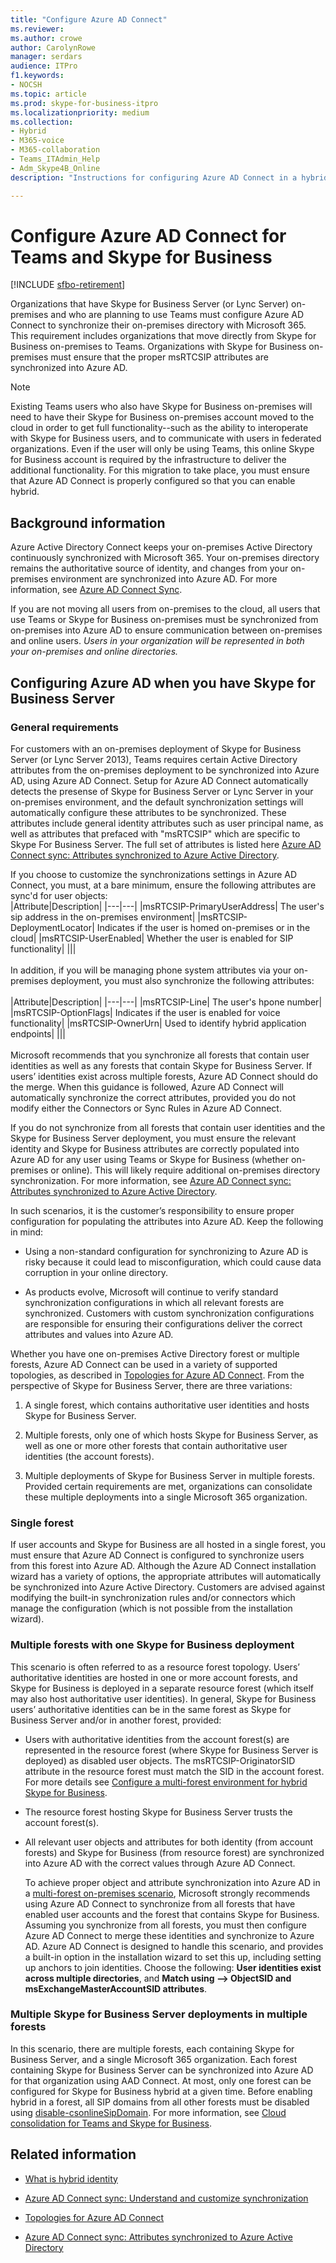 ```yaml
---
title: "Configure Azure AD Connect"
ms.reviewer: 
ms.author: crowe
author: CarolynRowe
manager: serdars
audience: ITPro
f1.keywords:
- NOCSH
ms.topic: article
ms.prod: skype-for-business-itpro
ms.localizationpriority: medium
ms.collection: 
- Hybrid 
- M365-voice
- M365-collaboration
- Teams_ITAdmin_Help
- Adm_Skype4B_Online
description: "Instructions for configuring Azure AD Connect in a hybrid environment."

---
```


# Configure Azure AD Connect for Teams and Skype for Business

[!INCLUDE [sfbo-retirement](../../Hub/includes/sfbo-retirement.md)]

 
Organizations that have Skype for Business Server (or Lync Server) on-premises and who are planning to use Teams must configure Azure AD Connect to synchronize their on-premises directory with Microsoft 365. This requirement includes organizations that move directly from Skype for Business on-premises to Teams. Organizations with Skype for Business on-premises must ensure that the proper msRTCSIP attributes are synchronized into Azure AD.

> [!NOTE]
> Existing Teams users who also have Skype for Business on-premises will need to have their Skype for Business on-premises account moved to the cloud in order to get full functionality--such as the ability to interoperate with Skype for Business users, and to communicate with users in federated organizations. Even if the user will only be using Teams, this online Skype for Business account is required by the infrastructure to deliver the additional functionality. For this migration to take place, you must ensure that Azure AD Connect is properly configured so that you can enable hybrid.
 

## Background information

Azure Active Directory Connect keeps your on-premises Active Directory continuously synchronized with Microsoft 365. Your on-premises directory remains the authoritative source of identity, and changes from your on-premises environment are synchronized into Azure AD. For more information, see [Azure AD Connect Sync](/azure/active-directory/hybrid/how-to-connect-sync-whatis).  

If you are not moving all users from on-premises to the cloud, all users that use Teams or Skype for Business on-premises must be synchronized from on-premises into Azure AD to ensure communication between on-premises and online users. *Users in your organization will be represented in both your on-premises and online directories.*


## Configuring Azure AD when you have Skype for Business Server 

### General requirements 

For customers with an on-premises deployment of Skype for Business Server (or Lync Server 2013), Teams requires certain Active Directory attributes from the on-premises deployment to be synchronized into Azure AD, using Azure AD Connect. Setup for Azure AD Connect automatically detects the presense of Skype for Business Server or Lync Server in your on-premises environment, and the default synchronization settings will automatically configure these attributes to be synchronized. These attributes include general identity attributes such as user principal name, as well as attributes that prefaced with "msRTCSIP" which are specific to Skype For Business Server. The full set of attributes is listed here [Azure AD Connect sync: Attributes synchronized to Azure Active Directory](/azure/active-directory/hybrid/reference-connect-sync-attributes-synchronized#teams-and-skype-for-business-online).

If you choose to customize the synchronizations settings in Azure AD Connect, you must, at a bare minimum, ensure the following attributes are sync'd for user objects:
</br>
|Attribute|Description|
|---|---|
|msRTCSIP-PrimaryUserAddress| The user's sip address in the on-premises environment|
|msRTCSIP-DeploymentLocator| Indicates if the user is homed on-premises or in the cloud|
|msRTCSIP-UserEnabled| Whether the user is enabled for SIP functionality|
|||
</br>
</br>
In addition, if you will be managing phone system attributes via your on-premises deployment, you must also synchronize the following attributes:
</br>
</br>
|Attribute|Description|
|---|---|
|msRTCSIP-Line| The user's hpone number|
|msRTCSIP-OptionFlags| Indicates if the user is enabled for voice functionality|
|msRTCSIP-OwnerUrn| Used to identify hybrid application endpoints|
|||
</br>
</br>
Microsoft recommends that you synchronize all forests that contain user identities as well as any forests that contain Skype for Business Server.  If users’ identities exist across multiple forests, Azure AD Connect should do the merge. When this guidance is followed, Azure AD Connect will automatically synchronize the correct attributes, provided you do not modify either the Connectors or Sync Rules in Azure AD Connect. 
  
If you do not synchronize from all forests that contain user identities and the Skype for Business Server deployment, you must ensure the relevant identity and Skype for Business attributes are correctly populated into Azure AD for any user using Teams or Skype for Business (whether on-premises or online). This will likely require additional on-premises directory synchronization. For more information, see [Azure AD Connect sync: Attributes synchronized to Azure Active Directory](/azure/active-directory/hybrid/reference-connect-sync-attributes-synchronized).

In such scenarios, it is the customer’s responsibility to ensure proper configuration for populating the attributes into Azure AD. Keep the following in mind: 

- Using a non-standard configuration for synchronizing to Azure AD is risky because it could lead to misconfiguration, which could cause data corruption in your online directory.

- As products evolve, Microsoft will continue to verify standard synchronization configurations in which all relevant forests are synchronized. Customers with custom synchronization configurations are responsible for ensuring their configurations deliver the correct attributes and values into Azure AD. 


Whether you have one on-premises Active Directory forest or multiple forests, Azure AD Connect can be used in a variety of supported topologies, as described in [Topologies for Azure AD Connect](/azure/active-directory/hybrid/plan-connect-topologies). From the perspective of Skype for Business Server, there are three variations: 

1. A single forest, which contains authoritative user identities and hosts Skype for Business Server. 

2. Multiple forests, only one of which hosts Skype for Business Server, as well as one or more other forests that contain authoritative user identities (the account forests). 

3. Multiple deployments of Skype for Business Server in multiple forests. Provided certain requirements are met, organizations can consolidate these multiple deployments into a single Microsoft 365 organization.

### Single forest 

If user accounts and Skype for Business are all hosted in a single forest, you must ensure that Azure AD Connect is configured to synchronize users from this forest into Azure AD.  Although the Azure AD Connect installation wizard has a variety of options, the appropriate attributes will automatically be synchronized into Azure Active Directory. Customers are advised against modifying the built-in synchronization rules and/or connectors which manage the configuration (which is not possible from the installation wizard).  

### Multiple forests with one Skype for Business deployment 

This scenario is often referred to as a resource forest topology. Users’ authoritative identities are hosted in one or more account forests, and Skype for Business is deployed in a separate resource forest (which itself may also host authoritative user identities). In general, Skype for Business users’ authoritative identities can be in the same forest as Skype for Business Server and/or in another forest, provided: 

- Users with authoritative identities from the account forest(s) are represented in the resource forest (where Skype for Business Server is deployed) as disabled user objects. The msRTCSIP-OriginatorSID attribute in the resource forest must match the SID in the account forest. For more details see [Configure a multi-forest environment for hybrid Skype for Business](configure-a-multi-forest-environment-for-hybrid.md).

- The resource forest hosting Skype for Business Server trusts the account forest(s).  

- All relevant user objects and attributes for both identity (from account forests) and Skype for Business (from resource forest) are synchronized into Azure AD with the correct values through Azure AD Connect.  

  To achieve proper object and attribute synchronization into Azure AD in a [multi-forest on-premises scenario](configure-a-multi-forest-environment-for-hybrid.md), Microsoft strongly recommends using Azure AD Connect to synchronize from all forests that have enabled user accounts and the forest that contains Skype for Business. Assuming you synchronize from all forests, you must then configure Azure AD Connect to merge these identities and synchronize to Azure AD. Azure AD Connect is designed to handle this scenario, and provides a built-in option in the installation wizard to set this up, including setting up anchors to join identities. Choose the following: **User identities exist across multiple directories**, and **Match using --> ObjectSID and msExchangeMasterAccountSID attributes**.


### Multiple Skype for Business Server deployments in multiple forests 

In this scenario, there are multiple forests, each containing Skype for Business Server, and a single Microsoft 365 organization. Each forest containing Skype for Business Server can be synchronized into Azure AD for that organization using AAD Connect. At most, only one forest can be configured for Skype for Business hybrid at a given time. Before enabling hybrid in a forest, all SIP domains from all other forests must be disabled using [disable-csonlineSipDomain](/powershell/module/skype/disable-csonlinesipdomain). For more information, see [Cloud consolidation for Teams and Skype for Business](cloud-consolidation.md).


## Related information

- [What is hybrid identity](/azure/active-directory/hybrid/whatis-hybrid-identity)

- [Azure AD Connect sync: Understand and customize synchronization](/azure/active-directory/hybrid/how-to-connect-sync-whatis)

- [Topologies for Azure AD Connect](/azure/active-directory/hybrid/plan-connect-topologies)

- [Azure AD Connect sync: Attributes synchronized to Azure Active Directory](/azure/active-directory/hybrid/reference-connect-sync-attributes-synchronized)
